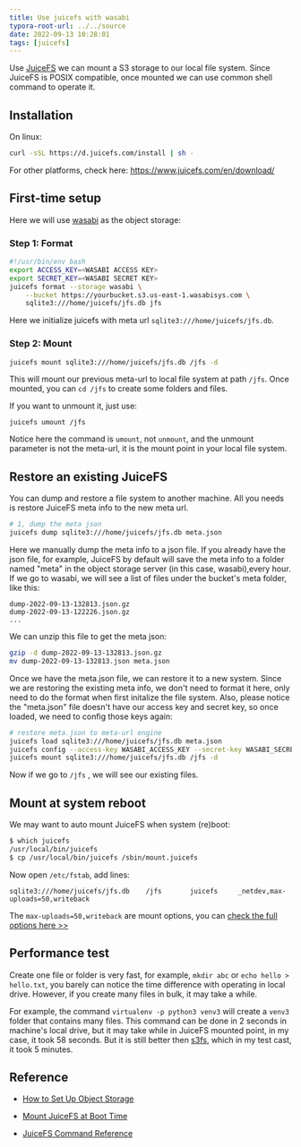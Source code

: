 ```yaml
---
title: Use juicefs with wasabi
typora-root-url: ../../source
date: 2022-09-13 10:28:01
tags: [juicefs]
---
```




Use [JuiceFS](https://www.juicefs.com/) we can mount a S3 storage to our local file system. Since JuiceFS is POSIX compatible, once mounted we can use common shell command to operate it.



## Installation

On linux:

```bash
curl -sSL https://d.juicefs.com/install | sh -
```

For other platforms, check here: https://www.juicefs.com/en/download/



## First-time setup

Here we will use [wasabi](https://wasabi.com/) as the object storage:

### Step 1: Format

```bash
#!/usr/bin/env bash
export ACCESS_KEY=<WASABI ACCESS KEY>
export SECRET_KEY=<WASABI SECRET KEY>
juicefs format --storage wasabi \
    --bucket https://yourbucket.s3.us-east-1.wasabisys.com \
    sqlite3:///home/juicefs/jfs.db jfs
```

Here we initialize juicefs with meta url `sqlite3:///home/juicefs/jfs.db`. 

### Step 2: Mount

```bash
juicefs mount sqlite3:///home/juicefs/jfs.db /jfs -d
```

This will mount our previous meta-url to local file system at path `/jfs`. Once mounted, you can `cd /jfs` to create some folders and files.

If you want to unmount it, just use:

```bahs
juicefs umount /jfs
```

Notice here the command is `umount`, not `unmount`, and the unmount parameter is not the meta-url, it is the mount point in your local file system.



## Restore an existing JuiceFS

You can dump and restore a file system to another machine. All you needs is restore JuiceFS meta info to the new meta url.

```bash
# 1, dump the meta json
juicefs dump sqlite3:///home/juicefs/jfs.db meta.json
```

Here we manually dump the meta info to a json file. If you already have the json file, for example, JuiceFS by default will save the meta info to a folder named "meta" in the object storage server (in this case, wasabi),every hour. If we go to wasabi, we will see a list of files under the bucket's meta folder, like this:

```
dump-2022-09-13-132813.json.gz
dump-2022-09-13-122226.json.gz
...
```

We can unzip this file to get the meta json:

```bash
gzip -d dump-2022-09-13-132813.json.gz
mv dump-2022-09-13-132813.json meta.json
```

Once we have the meta.json file, we can restore it to a new system. Since we are restoring the existing meta info, we don't need to format it here, only need to do the format when first initalize the file system. Also, please notice the "meta.json" file doesn't have our access key and secret key, so once loaded, we need to config those keys again:

```bash
# restore meta.json to meta-url engine
juicefs load sqlite3:///home/juicefs/jfs.db meta.json
juicefs config --access-key WASABI_ACCESS_KEY --secret-key WASABI_SECRET_KEY
juicefs mount sqlite3:///home/juicefs/jfs.db /jfs -d
```

Now if we go to `/jfs` , we will see our existing files.



## Mount at system reboot

We may want to auto mount JuiceFS when system (re)boot:

```bash
$ which juicefs
/usr/local/bin/juicefs
$ cp /usr/local/bin/juicefs /sbin/mount.juicefs
```

Now open `/etc/fstab`, add lines:

```
sqlite3:///home/juicefs/jfs.db    /jfs       juicefs     _netdev,max-uploads=50,writeback
```

The `max-uploads=50,writeback` are mount options, you can [check the full options here >>](https://juicefs.com/docs/community/command_reference#juicefs-mount)



## Performance test

Create one file or folder is very fast, for example, `mkdir abc` or `echo hello > hello.txt`, you barely can notice the time difference with operating in local drive. However, if you create many files in bulk, it may take a while.

For example, the command `virtualenv -p python3 venv3` will create a `venv3` folder that contains many files. This command can be done in 2 seconds in machine's local drive, but it may take while in JuiceFS mounted point, in my case, it took 58 seconds. But it is still better then [s3fs](https://github.com/s3fs-fuse/s3fs-fuse), which in my test cast, it took 5 minutes.



## Reference

* [How to Set Up Object Storage](https://juicefs.com/docs/community/how_to_setup_object_storage)

* [Mount JuiceFS at Boot Time](https://juicefs.com/docs/community/mount_juicefs_at_boot_time/)
* [JuiceFS Command Reference](https://juicefs.com/docs/community/command_reference)
